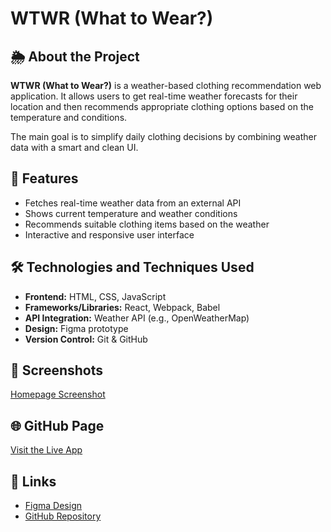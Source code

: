 # WTWR (What to Wear?)

## 🌦 About the Project

**WTWR (What to Wear?)** is a weather-based clothing recommendation web application. It allows users to get real-time weather forecasts for their location and then recommends appropriate clothing options based on the temperature and conditions.

The main goal is to simplify daily clothing decisions by combining weather data with a smart and clean UI.

## 🚀 Features

- Fetches real-time weather data from an external API
- Shows current temperature and weather conditions
- Recommends suitable clothing items based on the weather
- Interactive and responsive user interface

## 🛠️ Technologies and Techniques Used

- **Frontend:** HTML, CSS, JavaScript
- **Frameworks/Libraries:** React, Webpack, Babel
- **API Integration:** Weather API (e.g., OpenWeatherMap)
- **Design:** Figma prototype
- **Version Control:** Git & GitHub

## 📸 Screenshots

[Homepage Screenshot](./src/assets/wtwrWebpage.png)

## 🌐 GitHub Page

[Visit the Live App](https://your-github-username.github.io/your-repo-name/)

## 📎 Links

- [Figma Design](https://www.figma.com/file/DTojSwldenF9UPKQZd6RRb/Sprint-10%3A-WTWR)
- [GitHub Repository](https://github.com/your-username/your-repo)
